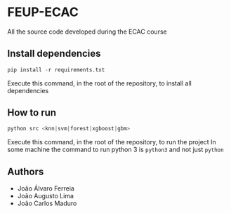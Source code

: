 # FEUP-ECAC
All the source code developed during the ECAC course

## Install dependencies
```python
pip install -r requirements.txt
```
Execute this command, in the root of the repository, to install all dependencies

## How to run
```python
python src <knn|svm|forest|xgboost|gbm>
```
Execute this command, in the root of the repository, to run the project
In some machine the command to run python 3 is `python3` and not just `python`

## Authors
* João Álvaro Ferreia
* João Augusto Lima
* João Carlos Maduro